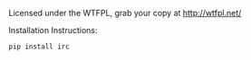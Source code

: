 Licensed under the WTFPL, grab your copy at http://wtfpl.net/

Installation Instructions:

<code>pip install irc</code>
